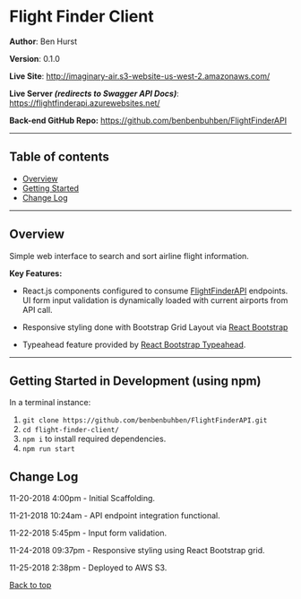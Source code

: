<a id="top"></a>
# Flight Finder Client

**Author**: Ben Hurst

**Version**: 0.1.0

**Live Site**: http://imaginary-air.s3-website-us-west-2.amazonaws.com/

**Live Server ***(redirects to Swagger API Docs)*****: https://flightfinderapi.azurewebsites.net/

**Back-end GitHub Repo:** https://github.com/benbenbuhben/FlightFinderAPI
___

## Table of contents

* [Overview](#overview)
* [Getting Started](#getting-started)
* [Change Log](#change-log)

___

<a id="overview"></a>
## Overview

Simple web interface to search and sort airline flight information.

**Key Features:**

* React.js components configured to consume [FlightFinderAPI](https://github.com/benbenbuhben/FlightFinderAPI) endpoints. UI form input validation is dynamically loaded with current airports from API call.

* Responsive styling done with Bootstrap Grid Layout via [React Bootstrap](https://react-bootstrap.github.io/)

* Typeahead feature provided by [React Bootstrap Typeahead](http://ericgio.github.io/react-bootstrap-typeahead/).

___

<a id="getting-started"></a>

## Getting Started in Development (using npm)

In a terminal instance:

1. ```git clone https://github.com/benbenbuhben/FlightFinderAPI.git```
2. ```cd flight-finder-client/```
3. ```npm i``` to install required dependencies.
4. ```npm run start```

<a id="change-log"></a> 

## Change Log

11-20-2018 4:00pm - Initial Scaffolding.

11-21-2018 10:24am - API endpoint integration functional.

11-22-2018 5:45pm - Input form validation.

11-24-2018 09:37pm - Responsive styling using React Bootstrap grid.

11-25-2018 2:38pm - Deployed to AWS S3.

[Back to top](#top)
